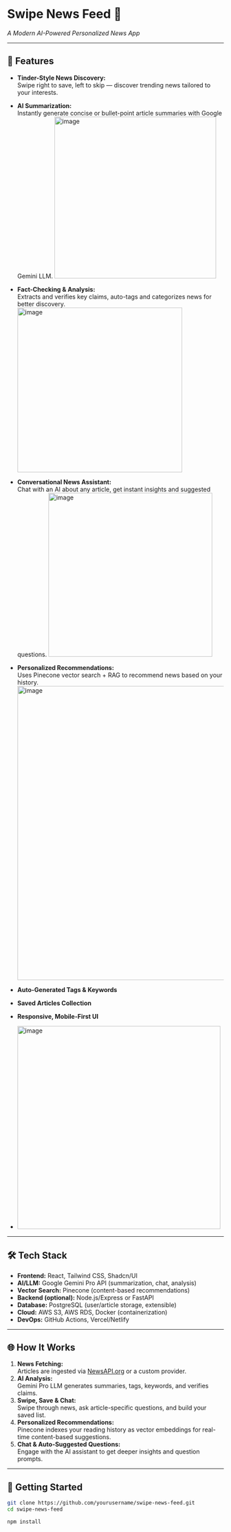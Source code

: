 # Swipe News Feed 🚀

_A Modern AI-Powered Personalized News App_

---

## 📰 Features

- **Tinder-Style News Discovery:**  
  Swipe right to save, left to skip — discover trending news tailored to your interests.
- **AI Summarization:**  
  Instantly generate concise or bullet-point article summaries with Google Gemini LLM.
  <img width="376" alt="image" src="https://github.com/user-attachments/assets/516ed875-64f6-40aa-bf36-ed1553d72458" />

- **Fact-Checking & Analysis:**  
  Extracts and verifies key claims, auto-tags and categorizes news for better discovery.
  <img width="383" alt="image" src="https://github.com/user-attachments/assets/2104da7e-e95d-4e5f-b481-73ce2724f56f" />

- **Conversational News Assistant:**  
  Chat with an AI about any article, get instant insights and suggested questions.
  <img width="381" alt="image" src="https://github.com/user-attachments/assets/f15705e5-f983-4a79-b550-8e1e08260c1b" />

- **Personalized Recommendations:**  
  Uses Pinecone vector search + RAG to recommend news based on your history.
  <img width="684" alt="image" src="https://github.com/user-attachments/assets/2edf389c-d37b-4d5c-a506-2acdafe629f1" />

- **Auto-Generated Tags & Keywords**
- **Saved Articles Collection**
- **Responsive, Mobile-First UI**

- <img width="472" alt="image" src="https://github.com/user-attachments/assets/bbdf9064-c948-4dc4-ac53-4a30641ecba3" />


---

## 🛠️ Tech Stack

- **Frontend:** React, Tailwind CSS, Shadcn/UI
- **AI/LLM:** Google Gemini Pro API (summarization, chat, analysis)
- **Vector Search:** Pinecone (content-based recommendations)
- **Backend (optional):** Node.js/Express or FastAPI
- **Database:** PostgreSQL (user/article storage, extensible)
- **Cloud:** AWS S3, AWS RDS, Docker (containerization)
- **DevOps:** GitHub Actions, Vercel/Netlify

---

## 🌐 How It Works

1. **News Fetching:**  
   Articles are ingested via [NewsAPI.org](https://newsapi.org/) or a custom provider.
2. **AI Analysis:**  
   Gemini Pro LLM generates summaries, tags, keywords, and verifies claims.
3. **Swipe, Save & Chat:**  
   Swipe through news, ask article-specific questions, and build your saved list.
4. **Personalized Recommendations:**  
   Pinecone indexes your reading history as vector embeddings for real-time content-based suggestions.
5. **Chat & Auto-Suggested Questions:**  
   Engage with the AI assistant to get deeper insights and question prompts.

---

## 🚀 Getting Started

```bash
git clone https://github.com/yourusername/swipe-news-feed.git
cd swipe-news-feed

npm install
